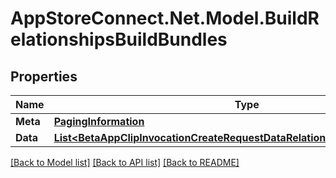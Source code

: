 # AppStoreConnect.Net.Model.BuildRelationshipsBuildBundles

## Properties

Name | Type | Description | Notes
------------ | ------------- | ------------- | -------------
**Meta** | [**PagingInformation**](PagingInformation.md) |  | [optional] 
**Data** | [**List&lt;BetaAppClipInvocationCreateRequestDataRelationshipsBuildBundleData&gt;**](BetaAppClipInvocationCreateRequestDataRelationshipsBuildBundleData.md) |  | [optional] 

[[Back to Model list]](../README.md#documentation-for-models) [[Back to API list]](../README.md#documentation-for-api-endpoints) [[Back to README]](../README.md)

